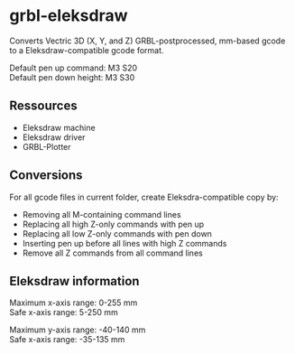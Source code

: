 # grbl-eleksdraw

Converts Vectric 3D (X, Y, and Z) GRBL-postprocessed, mm-based gcode to a Eleksdraw-compatible gcode format.

Default pen up command: M3 S20\
Default pen down height: M3 S30

## Ressources
- Eleksdraw machine
- Eleksdraw driver
- GRBL-Plotter

## Conversions
For all gcode files in current folder, create Eleksdra-compatible copy by:
- Removing all M-containing command lines
- Replacing all high Z-only commands with pen up
- Replacing all low Z-only commands with pen down
- Inserting pen up before all lines with high Z commands
- Remove all Z commands from all command lines

## Eleksdraw information
Maximum x-axis range: 0-255 mm\
Safe x-axis range: 5-250 mm

Maximum y-axis range: -40-140 mm\
Safe x-axis range: -35-135 mm